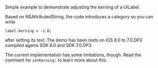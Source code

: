 Simple example to demonstrate adjusting the kerning of a UILabel.

Based on NSAttributedString, the code introduces a category so you can write

    label.kerning = -1.0;
    
after setting its text. The demo has been tests on iOS 6.0 to 7.0.DP3 compiled agains SDK 6.0 and SDK 7.0.DP3.


The current implementation has some limitations, though. Read the comment for `setKerning:` to learn more about this.    
